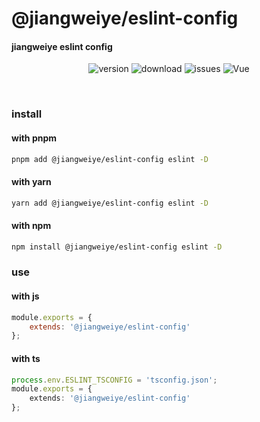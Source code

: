 # @jiangweiye/eslint-config

#### jiangweiye eslint config

<p align="center">
  <img src="https://img.shields.io/npm/v/@jiangweiye/eslint-config" alt='version'>
  <img src="https://img.shields.io/npm/dm/@jiangweiye/eslint-config" alt='download'>
  <img src="https://img.shields.io/github/issues/jwyGithub/eslint-config" alt='issues'>
  <img src="https://img.shields.io/github/license/jwyGithub/eslint-config" alt='Vue'>
</p>
<br />

### install

#### with pnpm

```sh
pnpm add @jiangweiye/eslint-config eslint -D
```

#### with yarn

```sh
yarn add @jiangweiye/eslint-config eslint -D
```

#### with npm

```sh
npm install @jiangweiye/eslint-config eslint -D
```

### use

#### with js

```js
module.exports = {
    extends: '@jiangweiye/eslint-config'
};
```

#### with ts

```typescript
process.env.ESLINT_TSCONFIG = 'tsconfig.json';
module.exports = {
    extends: '@jiangweiye/eslint-config'
};
```
